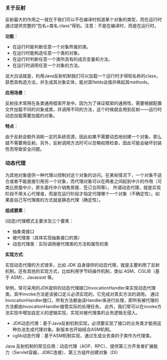 ### 关于反射
反射最大的作用之一就在于我们可以不在编译时知道某个对象的类型，而在运行时通过提供完整的”包名+类名.class”得到。注意：不是在编译时，而是在运行时。

**功能**：
* 在运行时能判断任意一个对象所属的类。
* 在运行时能构造任意一个类的对象。
* 在运行时判断任意一个类所具有的成员变量和方法。
* 在运行时调用任意一个对象的方法。  

说大白话就是，利用Java反射机制我们可以加载一个运行时才得知名称的class，获悉其构造方法，并生成其对象实体，能对其fields设值并唤起其methods。

**应用场景**：  

反射技术常用在各类通用框架开发中。因为为了保证框架的通用性，需要根据配置文件加载不同的对象或类，并调用不同的方法，这个时候就会用到反射——运行时动态加载需要加载的对象。

**特点**：  

由于反射会额外消耗一定的系统资源，因此如果不需要动态地创建一个对象，那么就不需要用反射。另外，反射调用方法时可以忽略权限检查，因此可能会破坏封装性而导致安全问题。

 ### 动态代理
为其他对象提供一种代理以控制对这个对象的访问。在某些情况下，一个对象不适合或者不能直接引用另一个对象，而代理对象可以在两者之间起到中介的作用（可类比房屋中介，房东委托中介销售房屋、签订合同等）。
所谓动态代理，就是实现阶段不用关心代理谁，而是在运行阶段才指定代理哪个一个对象（不确定性）。如果是自己写代理类的方式就是静态代理（确定性）。

**组成要素**：  

(动态)代理模式主要涉及三个要素：
* 抽象类接口
* 被代理类（具体实现抽象接口的类）
* 动态代理类：实际调用被代理类的方法和属性的类

**实现方式**:  

实现动态代理的方式很多，比如 JDK 自身提供的动态代理，就是主要利用了反射机制。还有其他的实现方式，比如利用字节码操作机制，类似 ASM、CGLIB（基于 ASM）、Javassist 等。  

举例，常可采用的JDK提供的动态代理接口InvocationHandler来实现动态代理类。其中invoke方法是该接口定义必须实现的，它完成对真实方法的调用。
通过InvocationHandler接口，所有方法都由该Handler来进行处理，即所有被代理的方法都由InvocationHandler接管实际的处理任务。
此外，我们常可以在invoke方法实现中增加自定义的逻辑实现，实现对被代理类的业务逻辑无侵入。

* JDK动态代理：基于Java反射机制实现，必须要实现了接口的业务类才能用这种办法生成代理对象。新版本也开始结合ASM机制。
* cglib动态代理：基于ASM机制实现，通过生成业务类的子类作为代理类。  

Java 反射机制的常见应用：动态代理（AOP、RPC）、提供第三方开发者扩展能力（Servlet容器，JDBC连接）、第三方组件创建对象（DI）

